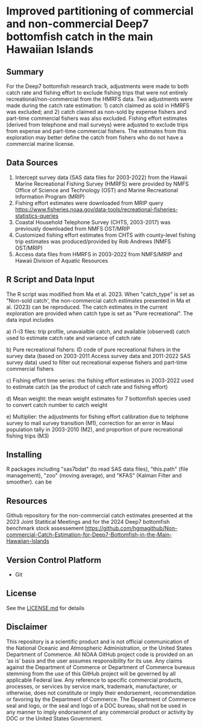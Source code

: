 # Improved partitioning of commercial and non-commercial Deep7 bottomfish catch in the main Hawaiian Islands



## Summary
For the Deep7 bottomfish research track, adjustments were made to both catch rate and fishing effort to exclude fishing trips that were not entirely recreational/non-commercial from the HMRFS data. Two adjustments were made during the catch rate estimation: 1) catch claimed as sold in HMRFS was excluded; and 2) catch claimed as non-sold by expense fishers and part-time commercial fishers was also excluded. Fishing effort estimates (derived from telephone and mail surveys) were adjusted to exclude trips from expense and part-time commercial fishers. The estimates from this exploration may better define the catch from fishers who do not have a commercial marine license. 
## Data Sources
1) Intercept survey data (SAS data files for 2003-2022) from the Hawaii Marine Recreational Fishing Survey (HMRFS) were provided by NMFS Office of Science and Technology (OST) and Marine Recreational Information Program (MRIP)
2) Fishing effort estimates were downloaded from MRIP query https://www.fisheries.noaa.gov/data-tools/recreational-fisheries-statistics-queries
3) Coastal Household Telephone Survey (CHTS, 2003-2017) was previously downloaded from NMFS OST/MRIP
4) Customized fishing effort estimates from CHTS with county-level fishing trip estimates was produced/provided by Rob Andrews (NMFS OST/MRIP)
5) Access data files from HMRFS in 2003-2022 from NMFS/MRIP and Hawaii Division of Aquatic Resources

## R Script and Data Input   
The R script was modified from Ma et al. 2023. When "catch_type" is set as "Non-sold catch', the non-commercial catch estimates presented in Ma et al. (2023) can be reproduced. The catch estimates in the current exploration are provided when catch type is set as "Pure recreational". The data input includes

a) i1-i3 files: trip profile, unavaialble catch, and available (observed) catch used to estimate catch rate and variance of catch rate

b) Pure recreational fishers: ID code of pure recreational fishers in the survey data (based on 2003-2011 Access survey data and 2011-2022 SAS survey data) used to filter out recreational expense fishers and part-time commercial fishers

c) Fishing effort time series: the fishing effort estimates in 2003-2022 used to estimate catch (as the product of catch rate and fishing effort)

d) Mean weight: the mean weight estimates for 7 bottomfish species used to convert catch number to catch weight

e) Multiplier: the adjustments for fishing effort calibration due to telphone survey to mail survey transition (M1), correction for an error in Maui population tally in 2003-2010 (M2), and proportion of pure recreational fishing trips (M3)

## Installing
R packages including "sas7bdat" (to read SAS data files), "this.path" (file management), "zoo" (moving average), and "KFAS" (Kalman Filter and smoother).
can be
## Resources
Github repository for the non-commercial catch estimates presented at the 2023 Joint Statitical Meetings and for the 2024 Deep7 bottomfish benchmark stock assessement
https://github.com/hgmagithub/Non-commercial-Catch-Estimation-for-Deep7-Bottomfish-in-the-Main-Hawaiian-Islands

## Version Control Platform
- Git

## License
See the [LICENSE.md](./LICENSE.md) for details

## Disclaimer
This repository is a scientific product and is not official communication of the National Oceanic and Atmospheric Administration, or the United States Department of Commerce. All NOAA GitHub project code is provided on an ‘as is’ basis and the user assumes responsibility for its use. Any claims against the Department of Commerce or Department of Commerce bureaus stemming from the use of this GitHub project will be governed by all applicable Federal law. Any reference to specific commercial products, processes, or services by service mark, trademark, manufacturer, or otherwise, does not constitute or imply their endorsement, recommendation or favoring by the Department of Commerce. The Department of Commerce seal and logo, or the seal and logo of a DOC bureau, shall not be used in any manner to imply endorsement of any commercial product or activity by DOC or the United States Government.
